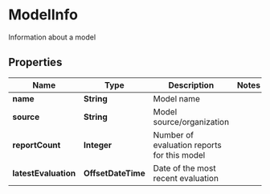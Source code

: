 

# ModelInfo

Information about a model

## Properties

| Name | Type | Description | Notes |
|------------ | ------------- | ------------- | -------------|
|**name** | **String** | Model name |  |
|**source** | **String** | Model source/organization |  |
|**reportCount** | **Integer** | Number of evaluation reports for this model |  |
|**latestEvaluation** | **OffsetDateTime** | Date of the most recent evaluation |  |



